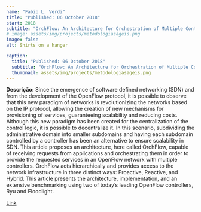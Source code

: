 ```yaml
---
name: "Fabio L. Verdi"
title: "Published: 06 October 2018"
start: 2018
subtitle: "OrchFlow: An Architecture for Orchestration of Multiple Controllers in OpenFlow Networks"
# image: assets/img/projects/metodologiasageis.png
image: false
alt: Shirts on a hanger

caption:
  title: "Published: 06 October 2018"
  subtitle: "OrchFlow: An Architecture for Orchestration of Multiple Controllers in OpenFlow Networks"
  thumbnail: assets/img/projects/metodologiasageis.png
---
```

<p class="text-justify my-2">
<strong>Descrição:</strong> Since the emergence of software defined networking (SDN) and from the development of the OpenFlow protocol, it is possible to observe that this new paradigm of networks is revolutionizing the networks based on the IP protocol, allowing the creation of new mechanisms for provisioning of services, guaranteeing scalability and reducing costs. Although this new paradigm has been created for the centralization of the control logic, it is possible to decentralize it. In this scenario, subdividing the administrative domain into smaller subdomains and having each subdomain controlled by a controller has been an alternative to ensure scalability in SDN. This article proposes an architecture, here called OrchFlow, capable of receiving requests from applications and orchestrating them in order to provide the requested services in an OpenFlow network with multiple controllers. OrchFlow acts hierarchically and provides access to the network infrastructure in three distinct ways: Proactive, Reactive, and Hybrid. This article presents the architecture, implementation, and an extensive benchmarking using two of today’s leading OpenFlow controllers, Ryu and Floodlight.
</p>
<p class="text-justify">
<a target="_blank" href="https://link.springer.com/article/10.1007%2Fs10922-018-9476-x">Link</a>
</p>